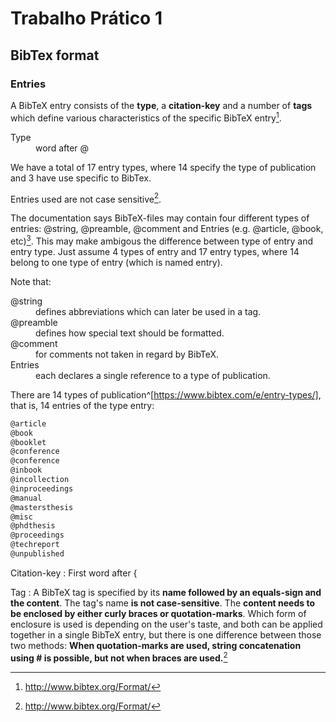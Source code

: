 # Trabalho Prático 1

## BibTex format

### Entries

A BibTeX entry consists of the **type**, a **citation-key** and a number of **tags** which define various characteristics of the specific BibTeX entry[^format].
<!--
Type
  : word after @

We have a total of 17 entry types, where 14 specify the type of publication and 3 have use specific to BibTex.

Entries used are not case sensitive^[https://tex.stackexchange.com/questions/163687/is-there-a-preferred-capitalization-style-for-reference-types-in-bibtex-biblatex].

The documentation says BibTeX-files may contain four different types of entries: @string, @preamble, @comment and Entries (e.g. @article, @book, etc)[^format]. This may make ambigous the difference between type of entry and entry type. Just assume 4 types of entry and 17 entry types, where 14 belong to one type of entry (which is named entry).

Note that:

@string
  : defines abbreviations which can later be used in a tag.

@preamble
  : defines how special text should be formatted.

@comment
  : for comments not taken in regard by BibTeX.

Entries
  : each declares a single reference to a type of publication.
 -->

<dl>
<dt>Type</dt>
<dd>word after @
</dd>
</dl>
<p>We have a total of 17 entry types, where 14 specify the type of publication and 3 have use specific to BibTex.</p>
<p>Entries used are not case sensitive<a href="#fn2" class="footnote-ref" id="fnref2" role="doc-noteref"><sup>2</sup></a>.</p>
<p>The documentation says BibTeX-files may contain four different types of entries: <span class="citation" data-cites="string">@string</span>, <span class="citation" data-cites="preamble">@preamble</span>, <span class="citation" data-cites="comment">@comment</span> and Entries (e.g. <span class="citation" data-cites="article">@article</span>, <span class="citation" data-cites="book">@book</span>, etc)<a href="#fn3" class="footnote-ref" id="fnref3" role="doc-noteref"><sup>3</sup></a>. This may make ambigous the difference between type of entry and entry type. Just assume 4 types of entry and 17 entry types, where 14 belong to one type of entry (which is named entry).</p>
<p>Note that:</p>
<dl>
<dt><span class="citation" data-cites="string">@string</span></dt>
<dd>defines abbreviations which can later be used in a tag.
</dd>
<dt><span class="citation" data-cites="preamble">@preamble</span></dt>
<dd>defines how special text should be formatted.
</dd>
<dt><span class="citation" data-cites="comment">@comment</span></dt>
<dd>for comments not taken in regard by BibTeX.
</dd>
<dt>Entries</dt>
<dd>each declares a single reference to a type of publication.
</dd>
</dl>

There are 14 types of publication^[https://www.bibtex.com/e/entry-types/], that is, 14 entries of the type entry:

```txt
@article
@book
@booklet
@conference
@conference
@inbook
@incollection
@inproceedings
@manual
@mastersthesis
@misc
@phdthesis
@proceedings
@techreport
@unpublished
```

Citation-key
  : First word after {

Tag
  : A BibTeX tag is specified by its **name followed by an equals-sign and the content**. The tag's name **is not case-sensitive**. The **content needs to be enclosed by either curly braces or quotation-marks**. Which form of enclosure is used is depending on the user's taste, and both can be applied together in a single BibTeX entry, but there is one difference between those two methods: **When quotation-marks are used, string concatenation using # is possible, but not when braces are used.**[^format]

[^format]: http://www.bibtex.org/Format/
